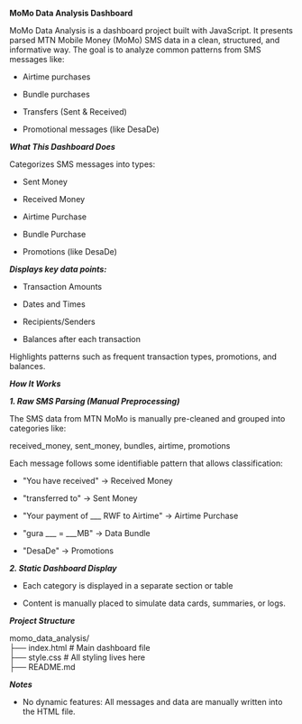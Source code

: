 **MoMo Data Analysis Dashboard**

MoMo Data Analysis is a dashboard project built with JavaScript. It presents parsed MTN Mobile Money (MoMo) SMS data in a clean, structured, and informative way. The goal is to analyze common patterns from SMS messages like:

* Airtime purchases  
    
* Bundle purchases  
    
* Transfers (Sent & Received)  
    
* Promotional messages (like DesaDe)

***What This Dashboard Does***

Categorizes SMS messages into types:

* Sent Money  
    
* Received Money  
    
* Airtime Purchase  
    
* Bundle Purchase  
    
* Promotions (like DesaDe)

***Displays key data points:***

* Transaction Amounts  
    
* Dates and Times  
    
* Recipients/Senders  
    
* Balances after each transaction

Highlights patterns such as frequent transaction types, promotions, and balances.

 ***How It Works***

***1\. Raw SMS Parsing (Manual Preprocessing)***

The SMS data from MTN MoMo is manually pre-cleaned and grouped into categories like:

received\_money, sent\_money, bundles, airtime, promotions

Each message follows some identifiable pattern that allows classification:

* "You have received" → Received Money  
    
* "transferred to" → Sent Money  
    
* "Your payment of \_\_\_ RWF to Airtime" → Airtime Purchase  
    
* "gura \_\_\_ \= \_\_\_MB" → Data Bundle  
    
* "DesaDe" → Promotions

***2\. Static Dashboard Display***

* Each category is displayed in a separate section or table  
    
* Content is manually placed to simulate data cards, summaries, or logs.

 ***Project Structure***

momo\_data\_analysis/  
├── index.html         \# Main dashboard file  
├── style.css          \# All styling lives here  
├── README.md          

***Notes***

* No dynamic features: All messages and data are manually written into the HTML file.

